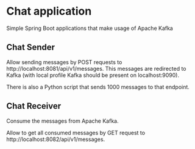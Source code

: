 # Chat application

Simple Spring Boot applications that make usage of Apache Kafka

## Chat Sender
Allow sending messages by POST requests to http://localhost:8081/api/v1/messages.
This messages are redirected to Kafka (with local profile Kafka should be present on localhost:9090).

There is also a Python script that sends 1000 messages to that endpoint.

## Chat Receiver
Consume the messages from Apache Kafka.

Allow to get all consumed messages by GET request to http://localhost:8082/api/v1/messages.
